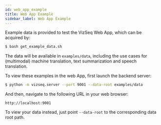 ```yaml
---
id: web_app_example
title: Web App Example
sidebar_label: Web App Example
---
```


Example data is provided to test the VizSeq Web App, which can be acquired by:
```bash
$ bash get_example_data.sh
```
The data will be available in `examples/data`, including the use cases for (multimodal) machine translation,
text summarization and speech translation.

To view these examples in the web App, first launch the backend server:
```bash
$ python -m vizseq.server --port 9001 --data-root examples/data
```
And then, navigate to the following URL in your web browser:
```
http://localhost:9001
```
To view your data instead, just point `--data-root` to the corresponding data root path.
